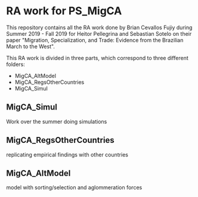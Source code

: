 # RA work for PS_MigCA

This repository contains all the RA work done by Brian Cevallos Fujiy during Summer 2019 - Fall 2019 for Heitor Pellegrina and Sebastian Sotelo on their paper "Migration, Specialization, and Trade: Evidence from the Brazilian March to the West".

This RA work is divided in three parts, which correspond to three different folders:
- MigCA_AltModel
- MigCA_RegsOtherCountries
- MigCA_Simul

## MigCA_Simul
Work over the summer doing simulations

## MigCA_RegsOtherCountries
replicating empirical findings with other countries

## MigCA_AltModel
model with sorting/selection and aglommeration forces
